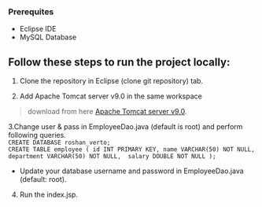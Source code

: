 ### Prerequites  
- Eclipse IDE
- MySQL Database

## Follow these steps to run the project locally:
1. Clone the repository in Eclipse (clone git repository) tab.
  
2. Add Apache Tomcat server v9.0 in the same workspace
  > download from here <a href="https://drive.google.com/drive/folders/1XgtbNmS-LeKSyqcPAXlV4GM7p3LcCocH?usp=sharing">Apache Tomcat server v9.0</a>.  

3.Change user & pass in EmployeeDao.java (default is root) and perform following queries.  
  `CREATE DATABASE roshan_verto;`  
    `CREATE TABLE employee (
      id INT PRIMARY KEY,
      name VARCHAR(50) NOT NULL,
      department VARCHAR(50) NOT NULL, 
      salary DOUBLE NOT NULL
  );`  
- Update your database username and password in EmployeeDao.java (default: root).
  
4. Run the index.jsp.

